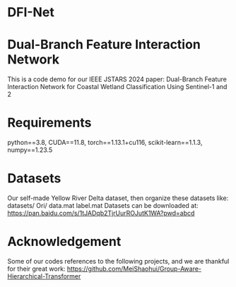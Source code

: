 # DFI-Net
# Dual-Branch Feature Interaction Network
This is a code demo for our IEEE JSTARS 2024 paper:
Dual-Branch Feature Interaction Network for Coastal Wetland Classification Using Sentinel-1 and 2

# Requirements
python==3.8, CUDA==11.8, torch==1.13.1+cu116, scikit-learn==1.1.3, numpy==1.23.5

# Datasets
Our self-made Yellow River Delta dataset, then organize these datasets like:
datasets/
    Ori/
      data.mat
      label.mat
Datasets can be downloaded at: https://pan.baidu.com/s/1tJADqb2TjrUurROJutK1WA?pwd=abcd 
# Acknowledgement
Some of our codes references to the following projects, and we are thankful for their great work:
https://github.com/MeiShaohui/Group-Aware-Hierarchical-Transformer
